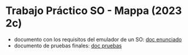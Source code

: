 # Trabajo Práctico SO - Mappa (2023 2c)

- documento con los requisitos del emulador de un SO: [doc enunciado](https://docs.google.com/document/d/1g6DEcbjilpX2XUBADuF6dPnrLv5lzoTZSVYCPgpHM_Q/edit?tab=t.0)
- documento de pruebas finales: [doc pruebas](https://docs.google.com/document/d/1DkLI9mhsAWXD-r2YHdnLBWHChp0JFpVMHtYBoqfezhg/edit?tab=t.0)

